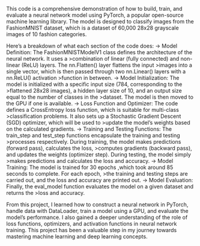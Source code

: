 This code is a comprehensive demonstration of how to build, train, and evaluate a neural network model using PyTorch, a popular open-source machine learning library. The model is designed to classify images from the FashionMNIST dataset, which is a dataset of 60,000 28x28 grayscale images of 10 fashion categories.

Here’s a breakdown of what each section of the code does:
->	Model Definition: The FashionMNISTModelV1 class defines the architecture of the neural network. It uses a >combination of linear (fully connected) and non-linear (ReLU) layers. The nn.Flatten() layer flattens the input >images into a single vector, which is then passed through two nn.Linear() layers with a nn.ReLU() activation >function in between.
->	Model Initialization: The model is initialized with a specific input size (784, corresponding to the >flattened 28x28 images), a hidden layer size of 10, and an output size equal to the number of classes in the >dataset. The model is then moved to the GPU if one is available.
->	Loss Function and Optimizer: The code defines a CrossEntropy loss function, which is suitable for multi-class >classification problems. It also sets up a Stochastic Gradient Descent (SGD) optimizer, which will be used to >update the model’s weights based on the calculated gradients.
->	Training and Testing Functions: The train_step and test_step functions encapsulate the training and testing >processes respectively. During training, the model makes predictions (forward pass), calculates the loss, >computes gradients (backward pass), and updates the weights (optimizer step). During testing, the model simply >makes predictions and calculates the loss and accuracy.
->	Model Training: The model is trained for 30 epochs ,which took around 85 seconds to complete. For each epoch, >the training and testing steps are carried out, and the loss and accuracy are printed out.
->	Model Evaluation: Finally, the eval_model function evaluates the model on a given dataset and returns the >loss and accuracy.

From this project, I learned how to construct a neural network in PyTorch, handle data with DataLoader, train a model using a GPU, and evaluate the model’s performance. I also gained a deeper understanding of the role of loss functions, optimizers, and activation functions in neural network training. This project has been a valuable step in my journey towards mastering machine learning and deep learning concepts.

